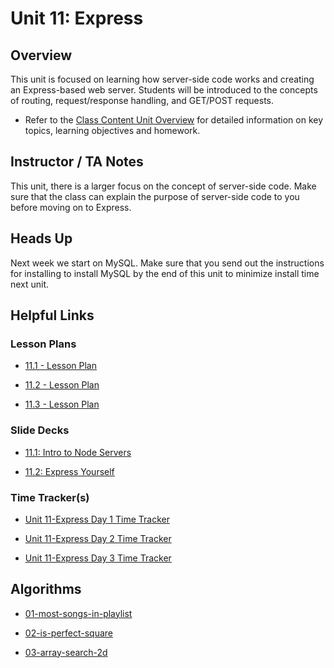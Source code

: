 # Unit 11: Express

## Overview

This unit is focused on learning how server-side code works and creating an Express-based web server. Students will be introduced to the concepts of routing, request/response handling, and GET/POST requests.

  * Refer to the [Class Content Unit Overview](../../../01-Class-Content/11-Express/README.md) for detailed information on key topics, learning objectives and homework.

## Instructor / TA Notes

This unit, there is a larger focus on the concept of server-side code. Make sure that the class can explain the purpose of server-side code to you before moving on to Express. 

## Heads Up

Next week we start on MySQL. Make sure that you send out the instructions for installing to install MySQL by the end of this unit to minimize install time next unit.

## Helpful Links

### Lesson Plans

  * [11.1 - Lesson Plan](01-Day_Servers/11.1-LESSON-PLAN.md)

  * [11.2 - Lesson Plan](02-Day_Express-Yourself/11.2-LESSON-PLAN.md)

  * [11.3 - Lesson Plan](03-Day_Express-Mini-Project/11.3-LESSON-PLAN.md)

### Slide Decks

  * [11.1: Intro to Node Servers](https://docs.google.com/presentation/d/1EWJxjwlLUBqfhVrYlfqNG6RJGDVBZCYOYRitbnVHeD0/edit?usp=sharing)

  * [11.2: Express Yourself](https://docs.google.com/presentation/d/1H1xhjeQyMGXW7fufs2GJe4j6twEvYpDNhhuZJNcuHEk/edit?usp=sharing)

### Time Tracker(s)

  * [Unit 11-Express Day 1 Time Tracker](https://drive.google.com/a/trilogyed.com/file/d/1FI0bkiVoJRlGkyzEPvjkTkBrS4bjjQzZ/view?usp=sharing)

  * [Unit 11-Express Day 2 Time Tracker](https://drive.google.com/a/trilogyed.com/file/d/1pQx3VPyRHlQR_zGkHvoXEXtJSgHR8Gav/view?usp=sharing)

  * [Unit 11-Express Day 3 Time Tracker](https://drive.google.com/a/trilogyed.com/file/d/1NfYn5qxxKGeX7_N_DgAjkgE3lI1SQeJW/view?usp=sharing)

## Algorithms

  * [01-most-songs-in-playlist](../../../01-Class-Content/11-Express/03-Algorithms/01-most-songs-in-playlist)

  * [02-is-perfect-square](../../../01-Class-Content/11-Express/03-Algorithms/02-is-perfect-square)

  * [03-array-search-2d](../../../01-Class-Content/11-Express/03-Algorithms/03-array-search-2d)
